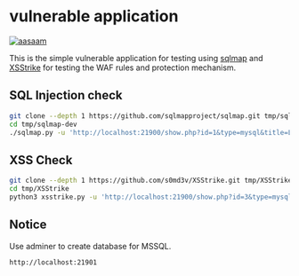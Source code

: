 # vulnerable application

[![aasaam](https://flat.badgen.net/badge/aasaam/software%20development%20group/0277bd?labelColor=000000&icon=https%3A%2F%2Fcdn.jsdelivr.net%2Fgh%2Faasaam%2Finformation%2Flogo%2Faasaam.svg)](https://github.com/aasaam)

This is the simple vulnerable application for testing using [sqlmap](https://github.com/sqlmapproject/sqlmap) and [XSStrike](https://github.com/s0md3v/XSStrike) for testing the WAF rules and protection mechanism.

## SQL Injection check

```bash
git clone --depth 1 https://github.com/sqlmapproject/sqlmap.git tmp/sqlmap-dev
cd tmp/sqlmap-dev
./sqlmap.py -u 'http://localhost:21900/show.php?id=1&type=mysql&title=Lorem+ipsum+dolor+sit+amet%2C+consectetur+adipiscing+elit.'
```

## XSS Check

```bash
git clone --depth 1 https://github.com/s0md3v/XSStrike.git tmp/XSStrike
cd tmp/XSStrike
python3 xsstrike.py -u 'http://localhost:21900/show.php?id=3&type=mysql&title=Aliquam+eget+leo+faucibus%2C+accumsan+nunc+id%2C+interdum+nisl.'
```

## Notice

Use adminer to create database for MSSQL.

```txt
http://localhost:21901
```
